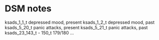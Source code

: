 # DSM notes
ksads_1_1_t	depressed mood, present 
ksads_1_2_t 	depressed mood, past
ksads_5_20_t	panic attacks, present
ksads_5_21_t	panic attacks, past
ksads_23_143_t - 150_t
179/180
...
